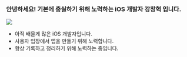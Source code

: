 ### 안녕하세요! 기본에 충실하기 위해 노력하는 iOS 개발자 강창혁 입니다.

  <img src="https://img.shields.io/badge/notion-000000?style=for-the-badge&logo=notion&logoColor=white&link=https://wild-origami-95f.notion.site/iOS-f97fe5d429eb4c0b93f3ad9d940c2761">

  
- 아직 배울게 많은 iOS 개발자입니다.
- 사용자 입장에서 앱을 만들기 위해 노력합니다.
- 항상 기록하고 정리하기 위해 노력하는 중입니다.

